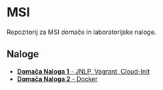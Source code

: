 # MSI

Repozitorij za MSI domače in laboratorijske naloge.

## Naloge

* [**Domača Naloga 1** - JNLP, Vagrant, Cloud-Init](DN1)
* [**Domača Naloga 2** - Docker](DN2)